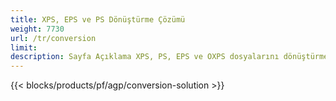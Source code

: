 ```yaml
---
title: XPS, EPS ve PS Dönüştürme Çözümü 
weight: 7730
url: /tr/conversion
limit: 
description: Sayfa Açıklama XPS, PS, EPS ve OXPS dosyalarını dönüştürmek için Aspose.Page yerel API'leri ve Ücretsiz Uygulamalar tarafından sağlanan dil dosyaları dönüştürme işlevi.
---
```


{{< blocks/products/pf/agp/conversion-solution >}} 